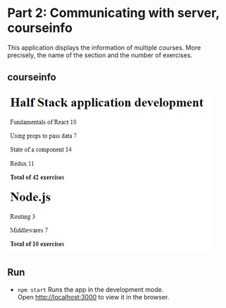 # Part 2: Communicating with server, courseinfo

This application displays the information of multiple courses. More precisely, the name of the section and the number of exercises.

## courseinfo

![](/part2/images/P2_EX_courseinfo.JPG)

## Run 
- `npm start`
Runs the app in the development mode.<br />
Open [http://localhost:3000](http://localhost:3000) to view it in the browser.